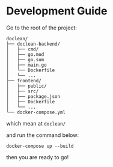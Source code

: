 # Development Guide

Go to the root of the project:

```
doclean/
├── doclean-backend/
│   ├── cmd/
│   ├── go.mod
│   ├── go.sum
│   ├── main.go
│   └── Dockerfile
│   └── ...
├── frontend/
│   ├── public/
│   ├── src/
│   ├── package.json
│   ├── Dockerfile
│   └── ...
└── docker-compose.yml

```

which mean at `doclean/`


and run the command below:
```
docker-compose up --build
```
then you are ready to go!
